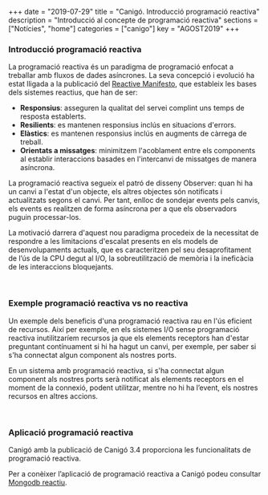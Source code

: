 +++
date        = "2019-07-29"
title       = "Canigó. Introducció programació reactiva"
description = "Introducció al concepte de programació reactiva"
sections    = ["Notícies", "home"]
categories  = ["canigo"]
key = "AGOST2019"
+++

### Introducció programació reactiva

La programació reactiva és un paradigma de programació enfocat a treballar amb fluxos de dades asíncrones. La seva concepció i evolució ha estat lligada a la publicació del [Reactive Manifesto](https://www.reactivemanifesto.org/), que estableix les bases dels sistemes reactius, que han de ser:

- **Responsius**: asseguren la qualitat del servei complint uns temps de resposta establerts.
- **Resilients**: es mantenen responsius inclús en situacions d'errors.
- **Elàstics**: es mantenen responsius inclús en augments de càrrega de treball.
- **Orientats a missatges**: minimitzem l'acoblament entre els components al establir interaccions basades en l'intercanvi de missatges de manera asíncrona.

La programació reactiva segueix el patró de disseny Observer:  quan hi ha un canvi a l'estat d'un objecte, els altres objectes són notificats i actualitzats segons el canvi. Per tant, enlloc de sondejar events pels canvis, els events es realitzen de forma asíncrona per a que els observadors puguin processar-los.

La motivació darrera d'aquest nou paradigma procedeix de la necessitat de respondre a les limitacions d'escalat presents en els models de desenvolupaments actuals, que es caracteritzen pel seu desaprofitament de l’ús de la CPU degut al I/O, la sobreutilització de memòria i la ineficàcia de les interaccions bloquejants.

<br>

### Exemple programació reactiva vs no reactiva

Un exemple dels beneficis d'una programació reactiva rau en l'ús eficient de recursos. Així per exemple, en els sistemes I/O sense programació reactiva inutilitzaríem recursos ja que els elements receptors han d'estar preguntant contínuament si hi ha hagut un canvi, per exemple, per saber si s'ha connectat algun component als nostres ports.

En un sistema amb programació reactiva, si s'ha connectat algun component als nostres ports serà notificat als elements receptors en el moment de la connexió, podent utilitzar, mentre no hi ha l’event, els nostres recursos en altres accions.

<br>

### Aplicació programació reactiva

Canigó amb la publicació de Canigó 3.4 proporciona les funcionalitats de programació reactiva.

Per a conèixer l’aplicació de programació reactiva a Canigó podeu consultar [Mongodb reactiu](/canigo-documentacio-versions-3x-altres/modul-mongodb-reactiu/).
